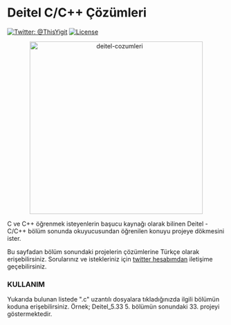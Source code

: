 # Deitel C/C++ Çözümleri

[![Twitter: @ThisYigit](https://img.shields.io/badge/contact-@ThisYigit-blue.svg?style=flat)](https://twitter.com/ThisYigit)
[![License](https://img.shields.io/badge/license-MIT-brightgreen.svg?style=flat)](http://mit-license.org)

<p align="center">
 <img src="https://s21.postimg.org/kxep5ainr/deitel.png"  height="400" alt="deitel-cozumleri"/>
 </p>

C ve C++ öğrenmek isteyenlerin başucu kaynağı olarak bilinen Deitel - C/C++ bölüm sonunda okuyucusundan  öğrenilen konuyu projeye dökmesini ister.

Bu sayfadan bölüm sonundaki projelerin çözümlerine Türkçe olarak erişebilirsiniz. Sorularınız ve istekleriniz için [twitter hesabımdan](http://twitter.com/thisyigit) iletişime geçebilirsiniz.

### KULLANIM

Yukarıda bulunan listede ".c" uzantılı dosyalara tıkladığınızda ilgili bölümün koduna erişebilirsiniz. Örnek; Deitel_5.33 5. bölümün sonundaki 33. projeyi göstermektedir.
